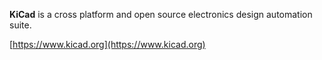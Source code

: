 **KiCad** is a cross platform and open source electronics design automation suite.

[https://www.kicad.org](https://www.kicad.org)
